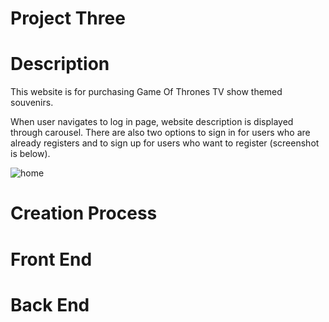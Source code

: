 # Project Three

# Description

This website is for purchasing Game Of Thrones TV show themed souvenirs.

When user navigates to log in page, website description is displayed through carousel. There are also two options to sign in for users who are already registers and to sign up for users who want to register (screenshot is below). 

![home](public/images/home.PNG)

# Creation Process

# Front End

# Back End

